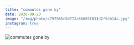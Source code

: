 ```yaml
---
title: "commutes gone by"
date: 2020-09-23
image: "/img/photo/c797965c5d772c66699f631d2f9db14a.jpg"
instagram: true
---
```


![commutes gone by](/img/photo/c797965c5d772c66699f631d2f9db14a.jpg)
